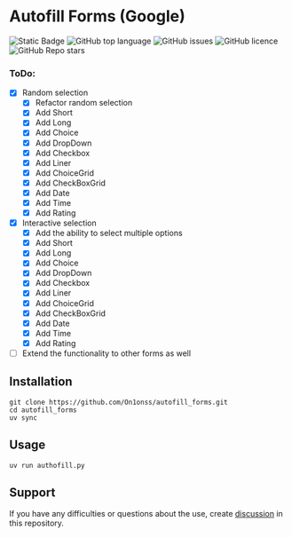 ﻿# Autofill Forms (Google)


<!--A block of information about the repository in badges-->
![Static Badge](https://img.shields.io/badge/On1onss-autofill_forms-autofill_forms)
![GitHub top language](https://img.shields.io/github/languages/top/On1onss/autofill_forms)
![GitHub issues](https://img.shields.io/github/issues/On1onss/autofill_forms)
![GitHub licence](https://img.shields.io/github/license/On1onss/autofill_forms)
![GitHub Repo stars](https://img.shields.io/github/stars/On1onss/autofill_forms)

### ToDo:
- [x] Random selection
  - [x] Refactor random selection
  - [x] Add Short
  - [x] Add Long
  - [x] Add Choice
  - [x] Add DropDown
  - [x] Add Checkbox
  - [x] Add Liner
  - [x] Add ChoiceGrid
  - [x] Add CheckBoxGrid
  - [x] Add Date
  - [x] Add Time
  - [x] Add Rating
- [x] Interactive selection
  - [x] Add the ability to select multiple options
  - [x] Add Short
  - [x] Add Long
  - [x] Add Choice
  - [x] Add DropDown
  - [x] Add Checkbox
  - [x] Add Liner
  - [x] Add ChoiceGrid
  - [x] Add CheckBoxGrid
  - [x] Add Date
  - [x] Add Time
  - [x] Add Rating
- [ ] Extend the functionality to other forms as well

<!--Installation-->
## Installation

```Shell
git clone https://github.com/On1onss/autofill_forms.git
cd autofill_forms
uv sync
```

<!--Usage-->
## Usage
```Shell
uv run authofill.py
```


<!--Support-->
## Support
If you have any difficulties or questions about the use, create 
[discussion](https://github.com/On1onss/autofill_forms/issues/new/choose) in this repository.



